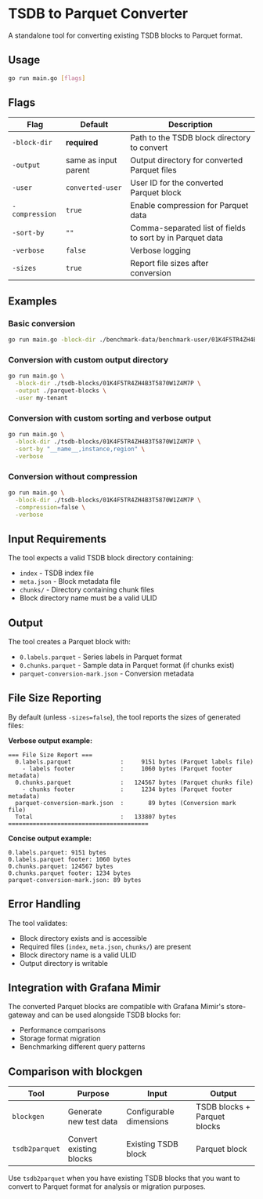 # TSDB to Parquet Converter

A standalone tool for converting existing TSDB blocks to Parquet format.

## Usage

```bash
go run main.go [flags]
```

## Flags

| Flag | Default | Description |
|------|---------|-------------|
| `-block-dir` | **required** | Path to the TSDB block directory to convert |
| `-output` | same as input parent | Output directory for converted Parquet files |
| `-user` | `converted-user` | User ID for the converted Parquet block |
| `-compression` | `true` | Enable compression for Parquet data |
| `-sort-by` | `""` | Comma-separated list of fields to sort by in Parquet data |
| `-verbose` | `false` | Verbose logging |
| `-sizes` | `true` | Report file sizes after conversion |

## Examples

### Basic conversion
```bash
go run main.go -block-dir ./benchmark-data/benchmark-user/01K4F5TR4ZH4B3T5870W1Z4M7P
```

### Conversion with custom output directory
```bash
go run main.go \
  -block-dir ./tsdb-blocks/01K4F5TR4ZH4B3T5870W1Z4M7P \
  -output ./parquet-blocks \
  -user my-tenant
```

### Conversion with custom sorting and verbose output
```bash
go run main.go \
  -block-dir ./tsdb-blocks/01K4F5TR4ZH4B3T5870W1Z4M7P \
  -sort-by "__name__,instance,region" \
  -verbose
```

### Conversion without compression
```bash
go run main.go \
  -block-dir ./tsdb-blocks/01K4F5TR4ZH4B3T5870W1Z4M7P \
  -compression=false \
  -verbose
```

## Input Requirements

The tool expects a valid TSDB block directory containing:
- `index` - TSDB index file
- `meta.json` - Block metadata file
- `chunks/` - Directory containing chunk files
- Block directory name must be a valid ULID

## Output

The tool creates a Parquet block with:
- `0.labels.parquet` - Series labels in Parquet format
- `0.chunks.parquet` - Sample data in Parquet format (if chunks exist)
- `parquet-conversion-mark.json` - Conversion metadata

## File Size Reporting

By default (unless `-sizes=false`), the tool reports the sizes of generated files:

**Verbose output example:**
```
=== File Size Report ===
  0.labels.parquet              :     9151 bytes (Parquet labels file)
    - labels footer             :     1060 bytes (Parquet footer metadata)
  0.chunks.parquet              :   124567 bytes (Parquet chunks file)
    - chunks footer             :     1234 bytes (Parquet footer metadata)
  parquet-conversion-mark.json  :       89 bytes (Conversion mark file)
  Total                         :   133807 bytes
========================================
```

**Concise output example:**
```
0.labels.parquet: 9151 bytes
0.labels.parquet footer: 1060 bytes
0.chunks.parquet: 124567 bytes
0.chunks.parquet footer: 1234 bytes
parquet-conversion-mark.json: 89 bytes
```

## Error Handling

The tool validates:
- Block directory exists and is accessible
- Required files (`index`, `meta.json`, `chunks/`) are present
- Block directory name is a valid ULID
- Output directory is writable

## Integration with Grafana Mimir

The converted Parquet blocks are compatible with Grafana Mimir's store-gateway and can be used alongside TSDB blocks for:
- Performance comparisons
- Storage format migration
- Benchmarking different query patterns

## Comparison with blockgen

| Tool | Purpose | Input | Output |
|------|---------|--------|-------|
| `blockgen` | Generate new test data | Configurable dimensions | TSDB blocks + Parquet blocks |
| `tsdb2parquet` | Convert existing blocks | Existing TSDB block | Parquet block |

Use `tsdb2parquet` when you have existing TSDB blocks that you want to convert to Parquet format for analysis or migration purposes.